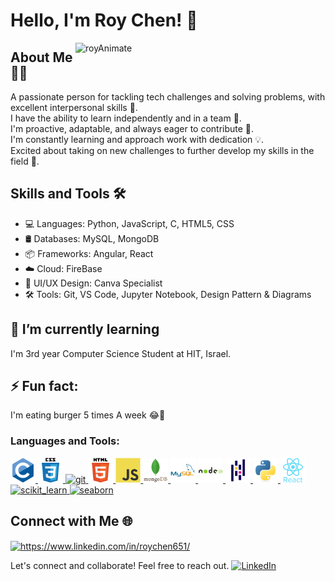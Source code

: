# Hello, I'm Roy Chen! 👋
<img align = "right" alt = "royAnimate" width = "400" src="https://github.com/Roychen651/Roychen651/blob/main/animate.gif?raw=true">

## About Me 🙋‍♂️

A passionate person for tackling tech challenges and solving problems, with excellent interpersonal skills 👥.<br/>
I have the ability to learn independently and in a team 🧠. <br/>I'm proactive, adaptable, and always eager to contribute 🚀.<br/>
I'm constantly learning and approach work with dedication 💡.<br/> Excited about taking on new challenges to further develop my skills in the field 🌟.<br/>

## Skills and Tools 🛠️

- 💻 Languages: Python, JavaScript, C, HTML5, CSS
- 🛢️ Databases: MySQL, MongoDB
- 📦 Frameworks: Angular, React
- ☁️ Cloud: FireBase
- 🎨 UI/UX Design: Canva Specialist
- 🛠️ Tools: Git, VS Code, Jupyter Notebook, Design Pattern & Diagrams

##  🌱 I’m currently learning 
I'm 3rd year Computer Science Student at HIT, Israel.

## ⚡ Fun fact: 
I'm eating burger 5 times A week 😂🍔


<h3 align="left">Languages and Tools:</h3>
<p align="left"> <a href="https://www.cprogramming.com/" target="_blank" rel="noreferrer"> <img src="https://raw.githubusercontent.com/devicons/devicon/master/icons/c/c-original.svg" alt="c" width="40" height="40"/> </a> <a href="https://www.w3schools.com/css/" target="_blank" rel="noreferrer"> <img src="https://raw.githubusercontent.com/devicons/devicon/master/icons/css3/css3-original-wordmark.svg" alt="css3" width="40" height="40"/> </a> <a href="https://git-scm.com/" target="_blank" rel="noreferrer"> <img src="https://www.vectorlogo.zone/logos/git-scm/git-scm-icon.svg" alt="git" width="40" height="40"/> </a> <a href="https://www.w3.org/html/" target="_blank" rel="noreferrer"> <img src="https://raw.githubusercontent.com/devicons/devicon/master/icons/html5/html5-original-wordmark.svg" alt="html5" width="40" height="40"/> </a> <a href="https://developer.mozilla.org/en-US/docs/Web/JavaScript" target="_blank" rel="noreferrer"> <img src="https://raw.githubusercontent.com/devicons/devicon/master/icons/javascript/javascript-original.svg" alt="javascript" width="40" height="40"/> </a> <a href="https://www.mongodb.com/" target="_blank" rel="noreferrer"> <img src="https://raw.githubusercontent.com/devicons/devicon/master/icons/mongodb/mongodb-original-wordmark.svg" alt="mongodb" width="40" height="40"/> </a> <a href="https://www.mysql.com/" target="_blank" rel="noreferrer"> <img src="https://raw.githubusercontent.com/devicons/devicon/master/icons/mysql/mysql-original-wordmark.svg" alt="mysql" width="40" height="40"/> </a> <a href="https://nodejs.org" target="_blank" rel="noreferrer"> <img src="https://raw.githubusercontent.com/devicons/devicon/master/icons/nodejs/nodejs-original-wordmark.svg" alt="nodejs" width="40" height="40"/> </a> <a href="https://pandas.pydata.org/" target="_blank" rel="noreferrer"> <img src="https://raw.githubusercontent.com/devicons/devicon/2ae2a900d2f041da66e950e4d48052658d850630/icons/pandas/pandas-original.svg" alt="pandas" width="40" height="40"/> </a> <a href="https://www.python.org" target="_blank" rel="noreferrer"> <img src="https://raw.githubusercontent.com/devicons/devicon/master/icons/python/python-original.svg" alt="python" width="40" height="40"/> </a> <a href="https://reactjs.org/" target="_blank" rel="noreferrer"> <img src="https://raw.githubusercontent.com/devicons/devicon/master/icons/react/react-original-wordmark.svg" alt="react" width="40" height="40"/> </a> <a href="https://scikit-learn.org/" target="_blank" rel="noreferrer"> <img src="https://upload.wikimedia.org/wikipedia/commons/0/05/Scikit_learn_logo_small.svg" alt="scikit_learn" width="40" height="40"/> </a> <a href="https://seaborn.pydata.org/" target="_blank" rel="noreferrer"> <img src="https://seaborn.pydata.org/_images/logo-mark-lightbg.svg" alt="seaborn" width="40" height="40"/> </a> </p>


## Connect with Me 🌐
<a href="https://www.linkedin.com/in/roychen651/" target="blank"><img align="center" src="https://raw.githubusercontent.com/rahuldkjain/github-profile-readme-generator/master/src/images/icons/Social/linked-in-alt.svg" alt="https://www.linkedin.com/in/roychen651/" height="30" width="40" /></a>
</p>


Let's connect and collaborate! Feel free to reach out.
[![LinkedIn](https://img.shields.io/badge/-LinkedIn-blue?style=flat-square&logo=linkedin&logoColor=white&link=https://www.linkedin.com/in/roychen651/)](https://www.linkedin.com/in/roychen651/)


